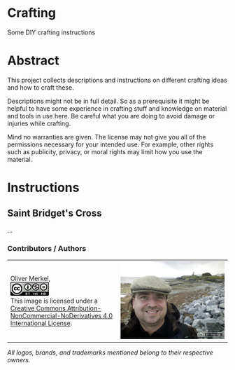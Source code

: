 # Crafting
Some DIY crafting instructions

# Abstract

This project collects descriptions and instructions on different crafting ideas and how to craft these.

Descriptions might not be in full detail. So as a prerequisite it might be helpful to have some experience in crafting stuff and knowledge on material and tools in use here. Be careful what you are doing to avoid damage or injuries while crafting.

Mind no warranties are given. The license may not give you all of the permissions necessary for your intended use. For example, other rights such as publicity, privacy, or moral rights may limit how you use the material. 

# Instructions

## Saint Bridget's Cross

...

### Contributors / Authors

<table>
  <tr>
    <td><p>Oliver Merkel,<br /><a rel="license" href="http://creativecommons.org/licenses/by-nc-nd/4.0"><img alt="Creative Commons License" style="border-width:0" src="res/88x31-cc-by-nc-nd.png" /></a><br />This image is licensed under a <a rel="license" href="http://creativecommons.org/licenses/by-nc-nd/4.0">Creative Commons Attribution-NonCommercial-NoDerivatives 4.0 International License</a>.    
    </p>
    </td>
    <td width="50%"><img width="100%" ondragstart="return false;" alt="Oliver Merkel, Creative Commons License, This image is licensed under a Creative Commons Attribution-NonCommercial-NoDerivatives 4.0 International License." src="res/oliver-liscannor-harbour.jpg" /></td>
  </tr>
</table>

_All logos, brands, and trademarks mentioned belong to their respective owners._
